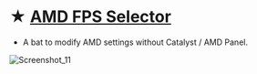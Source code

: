 # ★ [AMD FPS Selector](https://github.com/gzmatte/AMD/releases/download/1/AMD-FPS.bat)
- A bat to modify AMD settings without Catalyst / AMD Panel.
  
![Screenshot_11](https://github.com/gzmatte/AMD/assets/117684932/3ec21222-f5e8-4b1e-af01-1813dcbd541d)
